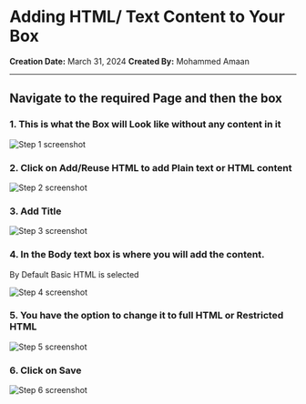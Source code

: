 
# Adding HTML/ Text Content to Your Box
__Creation Date:__ March 31, 2024
__Created By:__ Mohammed Amaan




***




##  Navigate to the required Page and then the box


### 1. This is what the Box will Look like without any content in it
![Step 1 screenshot](https://images.tango.us/workflows/80425ed0-4b37-44c7-8f41-bbe19d009ed3/steps/c0b98ecd-f9f8-43aa-a971-63d35b97feb7/82e7c59b-c95f-4e20-8745-c66e6e414c96.png?crop=focalpoint&fit=crop&fp-x=0.6214&fp-y=0.6066&fp-z=1.4224&w=1200&border=2%2CF4F2F7&border-radius=8%2C8%2C8%2C8&border-radius-inner=8%2C8%2C8%2C8&blend-align=bottom&blend-mode=normal&blend-x=0&blend-w=1200&blend64=aHR0cHM6Ly9pbWFnZXMudGFuZ28udXMvc3RhdGljL21hZGUtd2l0aC10YW5nby13YXRlcm1hcmstdjIucG5n&mark-x=46&mark-y=303&m64=aHR0cHM6Ly9pbWFnZXMudGFuZ28udXMvc3RhdGljL2JsYW5rLnBuZz9tYXNrPWNvcm5lcnMmYm9yZGVyPTYlMkNGRjc0NDImdz0xMTA4Jmg9Mzc0JmZpdD1jcm9wJmNvcm5lci1yYWRpdXM9MTA%3D)


### 2. Click on Add/Reuse HTML to add Plain text or HTML content
![Step 2 screenshot](https://images.tango.us/workflows/80425ed0-4b37-44c7-8f41-bbe19d009ed3/steps/bee8f840-00d2-4541-83b3-5520fa5ca621/7933b6a5-2776-450d-983d-1e2864e3509d.png?crop=focalpoint&fit=crop&fp-x=0.3932&fp-y=0.5976&fp-z=2.3651&w=1200&border=2%2CF4F2F7&border-radius=8%2C8%2C8%2C8&border-radius-inner=8%2C8%2C8%2C8&blend-align=bottom&blend-mode=normal&blend-x=0&blend-w=1200&blend64=aHR0cHM6Ly9pbWFnZXMudGFuZ28udXMvc3RhdGljL21hZGUtd2l0aC10YW5nby13YXRlcm1hcmstdjIucG5n&mark-x=426&mark-y=455&m64=aHR0cHM6Ly9pbWFnZXMudGFuZ28udXMvc3RhdGljL2JsYW5rLnBuZz9tYXNrPWNvcm5lcnMmYm9yZGVyPTYlMkNGRjc0NDImdz0zNDkmaD03MCZmaXQ9Y3JvcCZjb3JuZXItcmFkaXVzPTEw)


### 3. Add Title
![Step 3 screenshot](https://images.tango.us/workflows/80425ed0-4b37-44c7-8f41-bbe19d009ed3/steps/bdc2bb58-3fbc-4c8e-bc3c-8bd4c63ed45a/8015f4ef-4dbc-456a-832e-181d9466b4ec.png?crop=focalpoint&fit=crop&fp-x=0.5005&fp-y=0.2576&fp-z=1.1706&w=1200&border=2%2CF4F2F7&border-radius=8%2C8%2C8%2C8&border-radius-inner=8%2C8%2C8%2C8&blend-align=bottom&blend-mode=normal&blend-x=0&blend-w=1200&blend64=aHR0cHM6Ly9pbWFnZXMudGFuZ28udXMvc3RhdGljL21hZGUtd2l0aC10YW5nby13YXRlcm1hcmstdjIucG5n&mark-x=102&mark-y=265&m64=aHR0cHM6Ly9pbWFnZXMudGFuZ28udXMvc3RhdGljL2JsYW5rLnBuZz9tYXNrPWNvcm5lcnMmYm9yZGVyPTYlMkNGRjc0NDImdz05OTcmaD02MSZmaXQ9Y3JvcCZjb3JuZXItcmFkaXVzPTEw)


### 4. In the Body text box is where you will add the content.

By Default Basic HTML is selected

![Step 4 screenshot](https://images.tango.us/workflows/80425ed0-4b37-44c7-8f41-bbe19d009ed3/steps/097a09ac-c363-42af-835b-242b6cebfbe2/1a01e8b3-83b1-4848-8a3d-18d1be3f366d.png?crop=focalpoint&fit=crop&fp-x=0.5005&fp-y=0.4826&fp-z=1.1706&w=1200&border=2%2CF4F2F7&border-radius=8%2C8%2C8%2C8&border-radius-inner=8%2C8%2C8%2C8&blend-align=bottom&blend-mode=normal&blend-x=0&blend-w=1200&blend64=aHR0cHM6Ly9pbWFnZXMudGFuZ28udXMvc3RhdGljL21hZGUtd2l0aC10YW5nby13YXRlcm1hcmstdjIucG5n&mark-x=102&mark-y=356&m64=aHR0cHM6Ly9pbWFnZXMudGFuZ28udXMvc3RhdGljL2JsYW5rLnBuZz9tYXNrPWNvcm5lcnMmYm9yZGVyPTYlMkNGRjc0NDImdz05OTcmaD0yNjgmZml0PWNyb3AmY29ybmVyLXJhZGl1cz0xMA%3D%3D)


### 5. You have the option to change it to full HTML or Restricted HTML
![Step 5 screenshot](https://images.tango.us/workflows/80425ed0-4b37-44c7-8f41-bbe19d009ed3/steps/464ed90c-35f9-4900-b93a-f26c88470c42/6ca23239-c171-44dd-8e4a-54967b3c48b8.png?crop=focalpoint&fit=crop&fp-x=0.5005&fp-y=0.5932&fp-z=1.1706&w=1200&border=2%2CF4F2F7&border-radius=8%2C8%2C8%2C8&border-radius-inner=8%2C8%2C8%2C8&blend-align=bottom&blend-mode=normal&blend-x=0&blend-w=1200&blend64=aHR0cHM6Ly9pbWFnZXMudGFuZ28udXMvc3RhdGljL21hZGUtd2l0aC10YW5nby13YXRlcm1hcmstdjIucG5n&mark-x=102&mark-y=483&m64=aHR0cHM6Ly9pbWFnZXMudGFuZ28udXMvc3RhdGljL2JsYW5rLnBuZz9tYXNrPWNvcm5lcnMmYm9yZGVyPTYlMkNGRjc0NDImdz05OTcmaD02MSZmaXQ9Y3JvcCZjb3JuZXItcmFkaXVzPTEw)


### 6. Click on Save
![Step 6 screenshot](https://images.tango.us/workflows/80425ed0-4b37-44c7-8f41-bbe19d009ed3/steps/086224cf-3251-45c6-a184-d20bf7e4800e/735bf073-ed2a-4656-938c-e7f063f4ec14.png?crop=focalpoint&fit=crop&fp-x=0.1962&fp-y=0.8692&fp-z=2.6918&w=1200&border=2%2CF4F2F7&border-radius=8%2C8%2C8%2C8&border-radius-inner=8%2C8%2C8%2C8&blend-align=bottom&blend-mode=normal&blend-x=0&blend-w=1200&blend64=aHR0cHM6Ly9pbWFnZXMudGFuZ28udXMvc3RhdGljL21hZGUtd2l0aC10YW5nby13YXRlcm1hcmstdjIucG5n&mark-x=485&mark-y=557&m64=aHR0cHM6Ly9pbWFnZXMudGFuZ28udXMvc3RhdGljL2JsYW5rLnBuZz9tYXNrPWNvcm5lcnMmYm9yZGVyPTYlMkNGRjc0NDImdz0yMzEmaD0xNTcmZml0PWNyb3AmY29ybmVyLXJhZGl1cz0xMA%3D%3D)
